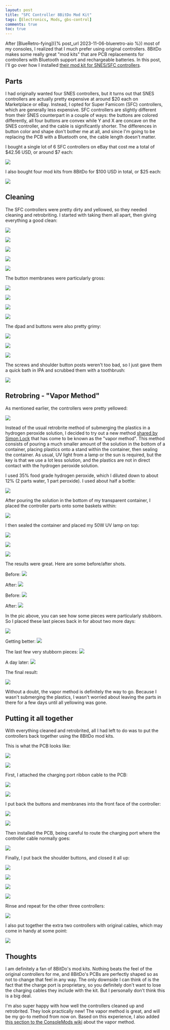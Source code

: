 ```yaml
---
layout: post
title: "SFC Controller 8BitDo Mod Kit"
tags: [Electronics, Mods, gbs-control]
comments: true
toc: true
---
```


After [BlueRetro-fying]({% post_url 2023-11-06-blueretro-aio %}) most of my consoles, I realized that I much prefer using original controllers. 8BitDo makes some really great "mod kits" that are PCB replacements for controllers with Bluetooth support and rechargeable batteries. In this post, I'll go over how I installed [their mod kit for SNES/SFC controllers](https://shop.8bitdo.com/products/8bitdo-mod-kit-for-original-snes-sfc-controller-old-edition).

## Parts

I had originally wanted four SNES controllers, but it turns out that SNES controllers are actually pretty expensive at around $20 each on Marketplace or eBay. Instead, I opted for Super Famicom (SFC) controllers, which are generally less expensive. SFC controllers are slightly different from their SNES counterpart in a couple of ways: the buttons are colored differently, all four buttons are convex while Y and X are concave on the SNES controller, and the cable is significantly shorter. The differences in button color and shape don't bother me at all, and since I'm going to be replacing the PCB with a Bluetooth one, the cable length doesn't matter.

I bought a single lot of 6 SFC controllers on eBay that cost me a total of $42.56 USD, or around $7 each:

![](/assets/images/sfc-controller-8bitdo-mod-kit/IMG_3513.jpg)

I also bought four mod kits from 8BitDo for $100 USD in total, or $25 each:

![](/assets/images/sfc-controller-8bitdo-mod-kit/IMG_3559.jpg)


## Cleaning

The SFC controllers were pretty dirty and yellowed, so they needed cleaning and retrobriting. I started with taking them all apart, then giving everything a good clean:

![](/assets/images/sfc-controller-8bitdo-mod-kit/IMG_3515.jpg)

![](/assets/images/sfc-controller-8bitdo-mod-kit/IMG_3518.jpg)

![](/assets/images/sfc-controller-8bitdo-mod-kit/IMG_3521.jpg)

![](/assets/images/sfc-controller-8bitdo-mod-kit/IMG_3522.jpg)

![](/assets/images/sfc-controller-8bitdo-mod-kit/IMG_3523.jpg)

The button membranes were particularly gross:

![](/assets/images/sfc-controller-8bitdo-mod-kit/IMG_3551.jpg)

![](/assets/images/sfc-controller-8bitdo-mod-kit/IMG_3552.jpg)

![](/assets/images/sfc-controller-8bitdo-mod-kit/IMG_3553.jpg)

![](/assets/images/sfc-controller-8bitdo-mod-kit/IMG_3554.jpg)

The dpad and buttons were also pretty grimy:

![](/assets/images/sfc-controller-8bitdo-mod-kit/IMG_3555.jpg)

![](/assets/images/sfc-controller-8bitdo-mod-kit/IMG_3556.jpg)

![](/assets/images/sfc-controller-8bitdo-mod-kit/IMG_3557.jpg)

The screws and shoulder button posts weren't too bad, so I just gave them a quick bath in IPA and scrubbed them with a toothbrush:

![](/assets/images/sfc-controller-8bitdo-mod-kit/IMG_3558.jpg)


## Retrobring - "Vapor Method"

As mentioned earlier, the controllers were pretty yellowed:

![](/assets/images/sfc-controller-8bitdo-mod-kit/IMG_3517.jpg)

Instead of the usual retrobrite method of submerging the plastics in a hydrogen peroxide solution, I decided to try out a new method [shared by Simon Lock](https://twitter.com/A3rgan/status/1539964670039076865) that has come to be known as the "vapor method". This method consists of pouring a much smaller amount of the solution in the bottom of a container, placing plastics onto a stand within the container, then sealing the container. As usual, UV light from a lamp or the sun is required, but the key is that we use a lot less solution, and the plastics are not in direct contact with the hydrogen peroxide solution.

I used 35% food grade hydrogen peroxide, which I diluted down to about 12% (2 parts water, 1 part peroxide). I used about half a bottle:

![](/assets/images/sfc-controller-8bitdo-mod-kit/IMG_3525.jpg)

After pouring the solution in the bottom of my transparent container, I placed the controller parts onto some baskets within:

![](/assets/images/sfc-controller-8bitdo-mod-kit/IMG_3526.jpg)

I then sealed the container and placed my 50W UV lamp on top:

![](/assets/images/sfc-controller-8bitdo-mod-kit/IMG_3527.jpg)

![](/assets/images/sfc-controller-8bitdo-mod-kit/IMG_3528.jpg)

![](/assets/images/sfc-controller-8bitdo-mod-kit/IMG_3529.jpg)

The results were great. Here are some before/after shots.

Before:
![](/assets/images/sfc-controller-8bitdo-mod-kit/IMG_3530.jpg)

After:
![](/assets/images/sfc-controller-8bitdo-mod-kit/IMG_3533.jpg)

Before:
![](/assets/images/sfc-controller-8bitdo-mod-kit/IMG_3534.jpg)

After:
![](/assets/images/sfc-controller-8bitdo-mod-kit/IMG_3535.jpg)

In the pic above, you can see how some pieces were particularly stubborn. So I placed these last pieces back in for about two more days:

![](/assets/images/sfc-controller-8bitdo-mod-kit/IMG_3536.jpg)

Getting better:
![](/assets/images/sfc-controller-8bitdo-mod-kit/IMG_3537.jpg)

The last few very stubborn pieces:
![](/assets/images/sfc-controller-8bitdo-mod-kit/IMG_3538.jpg)

A day later:
![](/assets/images/sfc-controller-8bitdo-mod-kit/IMG_3548.jpg)

The final result:

![](/assets/images/sfc-controller-8bitdo-mod-kit/IMG_3549.jpg)

Without a doubt, the vapor method is definitely the way to go. Because I wasn't submerging the plastics, I wasn't worried about leaving the parts in there for a few days until all yellowing was gone.

## Putting it all together

With everything cleaned and retrobrited, all I had left to do was to put the controllers back together using the 8BitDo mod kits.

This is what the PCB looks like:

![](/assets/images/sfc-controller-8bitdo-mod-kit/IMG_3565.jpg)

![](/assets/images/sfc-controller-8bitdo-mod-kit/IMG_3566.jpg)

First, I attached the charging port ribbon cable to the PCB:

![](/assets/images/sfc-controller-8bitdo-mod-kit/IMG_3568.jpg)

![](/assets/images/sfc-controller-8bitdo-mod-kit/IMG_3569.jpg)

I put back the buttons and membranes into the front face of the controller:

![](/assets/images/sfc-controller-8bitdo-mod-kit/IMG_3570.jpg)

![](/assets/images/sfc-controller-8bitdo-mod-kit/IMG_3572.jpg)

Then installed the PCB, being careful to route the charging port where the controller cable normally goes:

![](/assets/images/sfc-controller-8bitdo-mod-kit/IMG_3575.jpg)

Finally, I put back the shoulder buttons, and closed it all up:

![](/assets/images/sfc-controller-8bitdo-mod-kit/IMG_3576.jpg)

![](/assets/images/sfc-controller-8bitdo-mod-kit/IMG_3577.jpg)

![](/assets/images/sfc-controller-8bitdo-mod-kit/IMG_3578.jpg)

![](/assets/images/sfc-controller-8bitdo-mod-kit/IMG_3579.jpg)

Rinse and repeat for the other three controllers:

![](/assets/images/sfc-controller-8bitdo-mod-kit/IMG_3581.jpg)

I also put together the extra two controllers with original cables, which may come in handy at some point:

![](/assets/images/sfc-controller-8bitdo-mod-kit/IMG_3582.jpg)


## Thoughts

I am definitely a fan of 8BitDo's mod kits. Nothing beats the feel of the original controllers for me, and 8BitDo's PCBs are perfectly shaped so as not to change that feel in any way. The only downside I can think of is the fact that the charge port is proprietary, so you definitely don't want to lose the charging cables they include with the kit. But I personally don't think this is a big deal.

I'm also super happy with how well the controllers cleaned up and retrobrited. They look practically new! The vapor method is great, and will be my go-to method from now on. Based on this experience, I also added [this section to the ConsoleMods wiki](https://consolemods.org/wiki/Retrobrite#Simon_Lock's_Vapor_Method_Recipe) about the vapor method.
